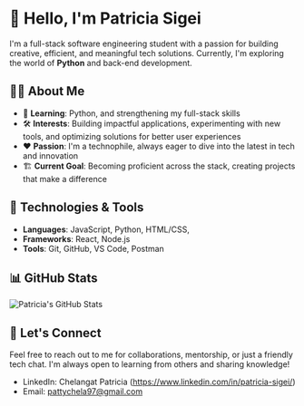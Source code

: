 # 👋 Hello, I'm Patricia Sigei

I'm a full-stack software engineering student with a passion for building creative, efficient, and meaningful tech solutions. Currently, I'm exploring the world of **Python** and back-end development.

## 👩‍💻 About Me

- 🌱 **Learning**: Python, and strengthening my full-stack skills  
- 🛠️ **Interests**: Building impactful applications, experimenting with new tools, and optimizing solutions for better user experiences  
- ❤️ **Passion**: I'm a technophile, always eager to dive into the latest in tech and innovation  
- 🏗️ **Current Goal**: Becoming proficient across the stack, creating projects that make a difference

## 🔧 Technologies & Tools

- **Languages**: JavaScript, Python, HTML/CSS,   
- **Frameworks**: React, Node.js  
- **Tools**: Git, GitHub, VS Code, Postman  


## 📊 GitHub Stats

![Patricia's GitHub Stats](https://github-readme-stats.vercel.app/api?username=Patricia-Sigei&show_icons=true&hide_title=true&count_private=true&hide=prs&theme=tokyonight)

## 💬 Let's Connect

Feel free to reach out to me for collaborations, mentorship, or just a friendly tech chat. I'm always open to learning from others and sharing knowledge!

- LinkedIn: Chelangat Patricia (https://www.linkedin.com/in/patricia-sigei/)
- Email: pattychela97@gmail.com
